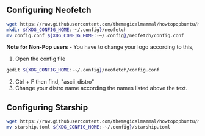 ## Configuring Neofetch
```bash
wget https://raw.githubusercontent.com/themagicalmammal/howtopopbuntu/master/.config/neofetch/config.conf
mkdir ${XDG_CONFIG_HOME:-~/.config}/neofetch
mv config.conf ${XDG_CONFIG_HOME:-~/.config}/neofetch/config.conf
```
**Note for Non-Pop users** -  You have to change your logo according to this, <br />
1. Open the config file
```bash
gedit ${XDG_CONFIG_HOME:-~/.config}/neofetch/config.conf
```
2. Ctrl + F then find, "ascii_distro"
3. Change your distro name according the names listed above the text.

## Configuring Starship
```bash
wget https://raw.githubusercontent.com/themagicalmammal/howtopopbuntu/master/.config/starship.toml
mv starship.toml ${XDG_CONFIG_HOME:-~/.config}/starship.toml
```
